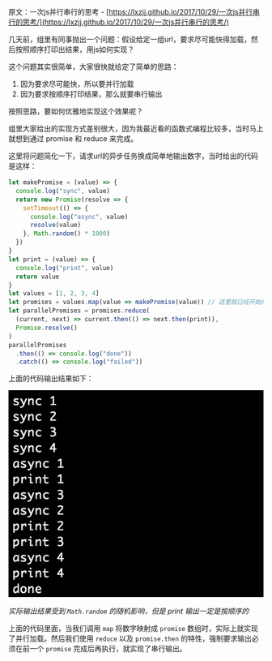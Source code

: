 原文：一次js并行串行的思考 - [https://lxzjj.github.io/2017/10/29/一次js并行串行的思考/](https://lxzjj.github.io/2017/10/29/一次js并行串行的思考/)

几天前，组里有同事抛出一个问题：假设给定一组url，要求尽可能快得加载，然后按照顺序打印出结果，用js如何实现？

这个问题其实很简单，大家很快就给定了简单的思路：

1. 因为要求尽可能快，所以要并行加载
2. 因为要求按顺序打印结果，那么就要串行输出

按照思路，要如何优雅地实现这个效果呢？

组里大家给出的实现方式差别很大，因为我最近看的函数式编程比较多，当时马上就想到通过 promise 和 reduce 来完成。

这里将问题简化一下，请求url的异步任务换成简单地输出数字，当时给出的代码是这样：

```js
let makePromise = (value) => {
  console.log("sync", value)
  return new Promise(resolve => {
    setTimeout(() => {
      console.log("async", value)
      resolve(value)
    }, Math.random() * 1000)
  })
}
let print = (value) => {
  console.log("print", value)
  return value
}
let values = [1, 2, 3, 4]
let promises = values.map(value => makePromise(value)) // 这里就已经开始并行加载
let parallelPromises = promises.reduce(
  (current, next) => current.then(() => next.then(print)),
  Promise.resolve()
)
parallelPromises
  .then(() => console.log("done"))
  .catch(() => console.log("failed"))
```

上面的代码输出结果如下：

![输出结果](../images/result.png)

_实际输出结果受到 `Math.random` 的随机影响，但是 print 输出一定是按顺序的_

上面的代码里面，当我们调用 `map` 将数字映射成 `promise` 数组时，实际上就实现了并行加载。然后我们使用 `reduce` 以及 `promise.then` 的特性，强制要求输出必须在前一个 `promise` 完成后再执行，就实现了串行输出。